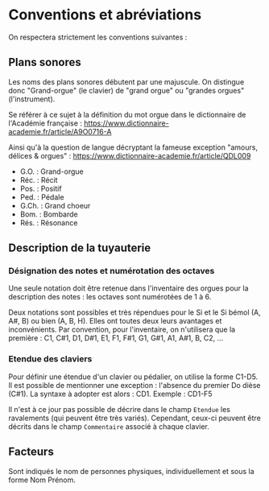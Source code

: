 # Conventions et abréviations

On respectera strictement les conventions suivantes :

## Plans sonores

Les noms des plans sonores débutent par une majuscule.
On distingue donc "Grand-orgue" (le clavier) de "grand orgue" ou "grandes orgues" (l'instrument).

Se référer à ce sujet à la définition du mot orgue dans le dictionnaire de l'Académie française : https://www.dictionnaire-academie.fr/article/A9O0716-A

Ainsi qu'à la question de langue décryptant la fameuse exception "amours, délices & orgues" : https://www.dictionnaire-academie.fr/article/QDL009

- G.O.  : Grand-orgue
- Réc.  : Récit
- Pos.  : Positif
- Ped.  : Pédale
- G.Ch. : Grand choeur
- Bom.  : Bombarde
- Rés.  : Résonance

## Description de la tuyauterie

### Désignation des notes et numérotation des octaves 
Une seule notation doit être retenue dans l'inventaire des orgues pour la description des notes : les octaves sont numérotées de 1 à 6.

Deux notations sont possibles et très répendues pour le Si et le Si bémol (A, A#, B) ou bien (A, B, H). Elles ont toutes deux leurs avantages et inconvénients.
Par convention, pour l'inventaire, on n'utilisera que la première :
C1, C#1, D1, D#1, E1, F1, F#1, G1, G#1, A1, A#1, B, C2, ...

### Etendue des claviers

Pour définir une étendue d'un clavier ou pédalier, on utilise la forme C1-D5.
Il est possible de mentionner une exception : l'absence du premier Do dièse (C#1). La syntaxe à adopter est alors : CD1. Exemple : CD1-F5

Il n'est à ce jour pas possible de décrire dans le champ `Etendue` les ravalements (qui peuvent être très variés). Cependant, ceux-ci peuvent être décrits dans le champ `Commentaire` associé à chaque clavier.

## Facteurs

Sont indiqués le nom de personnes physiques, individuellement et sous la forme Nom Prénom.